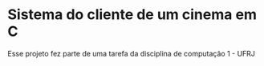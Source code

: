 # Sistema do cliente de um cinema em C
  Esse projeto fez parte de uma tarefa da disciplina de computação 1 - UFRJ
